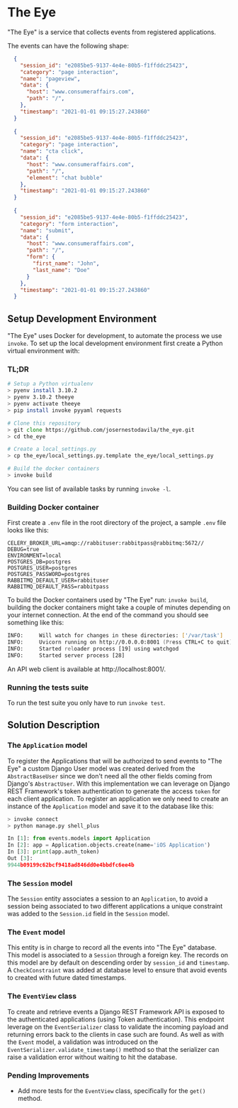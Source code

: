 # The Eye
"The Eye" is a service that collects events from registered applications.

The events can have the following shape:

```json
  {
    "session_id": "e2085be5-9137-4e4e-80b5-f1ffddc25423",
    "category": "page interaction",
    "name": "pageview",
    "data": {
      "host": "www.consumeraffairs.com",
      "path": "/",
    },
    "timestamp": "2021-01-01 09:15:27.243860"
  }
  
  {
    "session_id": "e2085be5-9137-4e4e-80b5-f1ffddc25423",
    "category": "page interaction",
    "name": "cta click",
    "data": {
      "host": "www.consumeraffairs.com",
      "path": "/",
      "element": "chat bubble"
    },
    "timestamp": "2021-01-01 09:15:27.243860"
  }
  
  {
    "session_id": "e2085be5-9137-4e4e-80b5-f1ffddc25423",
    "category": "form interaction",
    "name": "submit",
    "data": {
      "host": "www.consumeraffairs.com",
      "path": "/",
      "form": {
        "first_name": "John",
        "last_name": "Doe"
      }
    },
    "timestamp": "2021-01-01 09:15:27.243860"
  }
```

## Setup Development Environment
"The Eye" uses Docker for development, to automate the process we use `invoke`. To set up the local
development environment first create a Python virtual environment with:

### TL;DR
```zsh
# Setup a Python virtualenv
> pyenv install 3.10.2
> pyenv 3.10.2 theeye
> pyenv activate theeye
> pip install invoke pyyaml requests

# Clone this repository
> git clone https://github.com/josernestodavila/the_eye.git
> cd the_eye

# Create a local_settings.py
> cp the_eye/local_settings.py.template the_eye/local_settings.py

# Build the docker containers 
> invoke build
```
You can see list of available tasks by running `invoke -l`.

### Building Docker container
First create a `.env` file in the root directory of the project, a sample `.env` file looks like this:

```dotenv
CELERY_BROKER_URL=amqp://rabbituser:rabbitpass@rabbitmq:5672//
DEBUG=true
ENVIRONMENT=local
POSTGRES_DB=postgres
POSTGRES_USER=postgres
POSTGRES_PASSWORD=postgres
RABBITMQ_DEFAULT_USER=rabbituser
RABBITMQ_DEFAULT_PASS=rabbitpass
```

To build the Docker containers used by "The Eye" run: `invoke build`, building the docker containers
might take a couple of minutes depending on your internet connection. At the end of the command you
should see something like this: 

```zsh
INFO:     Will watch for changes in these directories: ['/var/task']
INFO:     Uvicorn running on http://0.0.0.0:8001 (Press CTRL+C to quit)
INFO:     Started reloader process [19] using watchgod
INFO:     Started server process [28]

```

An API web client is available at http://localhost:8001/.

### Running the tests suite 
To run the test suite you only have to run `invoke test`.

## Solution Description

### The `Application` model
To register the Applications that will be authorized to send events to "The Eye" a custom Django
User model was created derived from the `AbstractBaseUser` since we don't need all the other fields
coming from Django's `AbstractUser`. With this implementation we can leverage on Django REST Framework's
token authentication to generate the access `token` for each client application. To register an application
we only need to create an instance of the `Application` model and save it to the database like this:

```zsh
> invoke connect
> python manage.py shell_plus
```
```python
In [1]: from events.models import Application
In [2]: app = Application.objects.create(name='iOS Application')
In [3]: print(app.auth_token)
Out [3]:
9944b09199c62bcf9418ad846dd0e4bbdfc6ee4b
```

### The `Session` model
The `Session` entity associates a session to an `Application`, to avoid a session being associated
to two different applications a unique constraint was added to the `Session.id` field in the `Session`
model.

### The `Event` model
This entity is in charge to record all the events into "The Eye" database. This model is associated 
to a `Session` through a foreign key. The records on this model are by default on
descending order by `session_id` and `timestamp`. A `CheckConstraint` was added at database level to
ensure that avoid events to created with future dated timestamps.

### The `EventView` class
To create and retrieve events a Django REST Framework API is exposed to the authenticated applications
(using Token authentication). This endpoint leverage on the `EventSerializer` class to validate the
incoming payload and returning errors back to the clients in case such are found. As well as with the
`Event` model, a validation was introduced on the `EventSerializer.validate_timestamp()` method so that
the serializer can raise a validation error without waiting to hit the database.

### Pending Improvements
- Add more tests for the `EventView` class, specifically for the `get()` method. 
